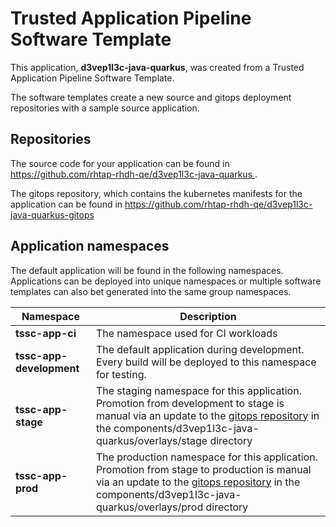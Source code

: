 # Trusted Application Pipeline Software Template

This application, **d3vep1l3c-java-quarkus**, was created from a Trusted Application Pipeline Software Template.

The software templates create a new source and gitops deployment repositories with a sample source application. 

## Repositories

The source code for your application can be found in [https://github.com/rhtap-rhdh-qe/d3vep1l3c-java-quarkus ](https://github.com/rhtap-rhdh-qe/d3vep1l3c-java-quarkus ).
 
The gitops repository, which contains the kubernetes manifests for the application can be found in 
[https://github.com/rhtap-rhdh-qe/d3vep1l3c-java-quarkus-gitops ](https://github.com/rhtap-rhdh-qe/d3vep1l3c-java-quarkus-gitops ) 

## Application namespaces 

The default application will be found in the following namespaces. Applications can be deployed into unique namespaces or multiple software templates can also bet generated into the same group namespaces.  

|  Namespace   |  Description   |  
| -------- | -------- |
| **tssc-app-ci** | The namespace used for CI workloads |
| **tssc-app-development** | The default application during development. Every build will be deployed to this namespace for testing. |
| **tssc-app-stage** | The staging namespace for this application. Promotion from development to stage is manual via an update to the [gitops repository](https://github.com/rhtap-rhdh-qe/d3vep1l3c-java-quarkus-gitops ) in the components/d3vep1l3c-java-quarkus/overlays/stage directory |
| **tssc-app-prod** | The production namespace for this application. Promotion from stage to production is manual via an update to the [gitops repository](https://github.com/rhtap-rhdh-qe/d3vep1l3c-java-quarkus-gitops ) in the components/d3vep1l3c-java-quarkus/overlays/prod directory |